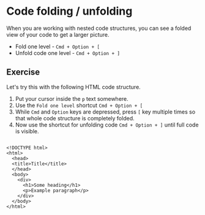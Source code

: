 Code folding / unfolding
=========================

When you are working with nested code structures, you can see a folded view
of your code to get a larger picture.

* Fold one level - `Cmd + Option + [`
* Unfold code one level - `Cmd + Option + ]`


Exercise
---------

Let's try this with the following HTML code structure.

1. Put your cursor inside the `p` text somewhere.
2. Use the `Fold one level` shortcut `Cmd + Option + [`
3. While `Cmd` and `Option` keys are depressed, press `[` key multiple times
   so that whole code structure is completely folded.
4. Now use the shortcut for unfolding code `Cmd + Option + ]` until full code
   is visible.

```

<!DOCTYPE html>
<html>
  <head>
  <title>Title</title>
  </head>
  <body>
    <div>
      <h1>Some heading</h1>
      <p>Example paragraph</p>
    </div>
  </body>
</html>

```
